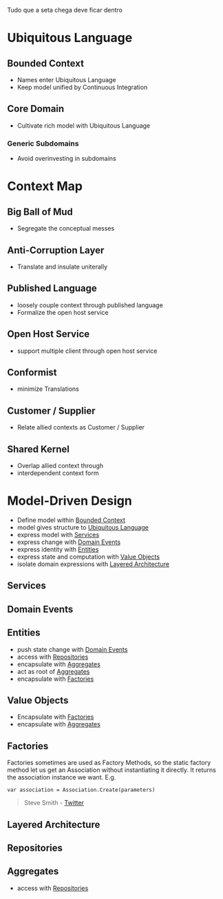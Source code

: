 ﻿Tudo que a seta chega deve ficar dentro

# Ubiquitous Language

## Bounded Context
* Names enter Ubiquitous Language
* Keep model unified by Continuous Integration


## Core Domain
* Cultivate rich model with Ubiquitous Language

### Generic Subdomains
* Avoid overinvesting in subdomains

# Context Map

## Big Ball of Mud
* Segregate the conceptual messes

## Anti-Corruption Layer
* Translate and insulate uniterally

## Published Language
* loosely couple context through published language
* Formalize the open host service

## Open Host Service
* support multiple client through open host service

## Conformist 
* minimize Translations

## Customer / Supplier
* Relate allied contexts as Customer / Supplier


## Shared Kernel

* Overlap allied context through
* interdependent context form

# Model-Driven Design
* Define model within [Bounded Context](#bounded-context)
* model gives structure to [Ubiquitous Language](#ubiquitous-language)
* express model with [Services](#services)
* express change with [Domain Events](#domain-events)
* express identity with [Entities](#entities)
* express state and computation with [Value Objects](#value-objects)
* isolate domain expressions with [Layered Architecture](#layered-architecture)

## Services

## Domain Events

## Entities
* push state change with [Domain Events](#domain-events)
* access with [Repositories](#repositories)
* encapsulate with [Aggregates](#aggregates)
* act as root of [Aggregates](#aggregates)
* encapsulate with [Factories](#factories)

## Value Objects
* Encapsulate with [Factories](#factories)
* encapsulate with [Aggregates](#aggregates)

## Factories

Factories sometimes are used as Factory Methods, so the static factory method let us get an Association without instantiating it directly.
It returns the association instance we want.
E.g.
```
var association = Association.Create(parameters)
```

> Steve Smith - [Twitter](https://twitter.com/ardalis)

## Layered Architecture

## Repositories

## Aggregates
* access with [Repositories](#repositories)



